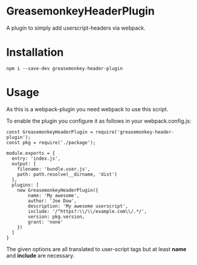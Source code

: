 # GreasemonkeyHeaderPlugin

A plugin to simply add userscript-headers via webpack.

# Installation

    npm i --save-dev greasemonkey-header-plugin

# Usage
As this is a webpack-plugin you need webpack to use this script.

To enable the plugin you configure it as follows in your webpack.config.js:

    const GreasemonkeyHeaderPlugin = require('greasemonkey-header-plugin');
    const pkg = require('./package');

    module.exports = {
      entry: 'index.js',
      output: {
        filename: 'bundle.user.js',
        path: path.resolve(__dirname, 'dist')
      },
      plugins: [
        new GreasemonkeyHeaderPlugin({
            name: 'My awesome',
            author: 'Joe Dow',
            description: 'My awesome userscript',
            include: '/^https?:\\/\\/example.com\\/.*/',
            version: pkg.version,
            grant: 'none'
        })
      ]
    }

The given options are all translated to user-script tags but at least **name** and **include** are necessary.
